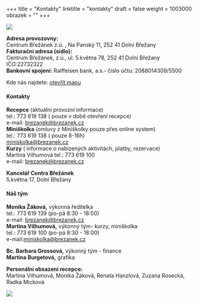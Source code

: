 +++
title = "Kontakty"
linktitle = "kontakty"
draft = false
weight = 1003000
obrazek = ""
+++

![](assets/media-o-nas/IMG_8431.jpg)

**Adresa provozovny:**   
Centrum Břežánek z.ú. , Na Panský 11, 252 41 Dolní Břežany  
**Fakturační adresa (sídlo):**   
Centrum Břežánek, z.ú., ul. 5.května 78, 252 41 Dolní Břežany  
IČO:22732322  
**Bankovní spojení:** Raiffeisen bank, a.s.- číslo účtu: 2088014309/5500  

Kde nás najdete: [otevřít mapu](https://mapy.cz/s/cofacasabe)   

#### Kontakty
**Recepce** (aktuální provozní informace)  
tel.: 773 619 138 ( pouze v době otevření recepce)  
e-mail: brezanek@brezanek.cz  
**Miniškolka** (omluvy z Miniškolky pouze přes online system)  
tel.: 773 619 138 ( pouze 8-16h)  
miniskolka@brezanek.cz  
**Kurzy** ( informace o nabízených aktivitách, platby, rezervace)  
Martina Vilhumová tel.: 773 619 100   
e-mail: brezanek@brezanek.cz

**Kancelář Centra Břežánek**  
5.května 17, Dolní Břežany  

#### Náš tým  
**Monika Žáková,** výkonná ředitelka  
tel.: 773 619 139 (po-pá 8:30 - 18:00)  
e-mail: brezanek@brezanek.cz  
**Martina Vilhumová,** výkonný tým- kurzy, miniškolka  
tel.: 773 619 100 (po-pá 8:30 - 18:00)  
e-mail:miniskolka@brezanek.cz  

**Bc. Barbara Grossová,** výkonný tým - finance  
**Martina Burgetová,** grafika  

**Personální obsazení recepce:**   
Martina Vilhumová, Monika Žáková, Renata Hanzlová, Zuzana Rosecká, Radka Micková

**![](assets/media-o-nas/CB_VIG_otevírací%20doba.jpg)**
